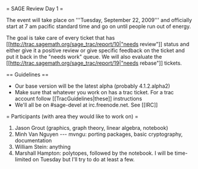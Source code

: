 = SAGE Review Day 1 =

The event will take place on '''Tuesday, September 22, 2009''' and officially start at 7 am pacific standard time and go on until people run out of energy.

The goal is take care of every ticket that has [[http://trac.sagemath.org/sage_trac/report/10|"needs review"]] status and either give it a positive review or give specific feedback on the ticket and put it back in the "needs work" queue.  We will also evaluate the [[http://trac.sagemath.org/sage_trac/report/19|"needs rebase"]] tickets.


== Guidelines ==



 * Our base version will be the latest alpha (probably 4.1.2.alpha2)
 * Make sure that whatever you work on has a trac ticket.  For a trac account follow [[TracGuidelines|these]] instructions
 * We'll all be on #sage-devel at irc.freenode.net.  See [[IRC]]

= Participants (with area they would like to work on) =

 1. Jason Grout (graphics, graph theory, linear algebra, notebook)
 1. Minh Van Nguyen --- mvngu: porting packages, basic cryptography, documentation
 1. William Stein: anything
 1. Marshall Hampton: polytopes, followed by the notebook.  I will be time-limited on Tuesday but I'll try to do at least a few.
